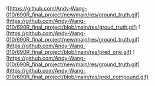 ![https://github.com/Andy-Wang-010/690R_final_project/new/main/res/ground_truth.gif](https://github.com/Andy-Wang-010/690R_final_project/blob/main/res/groud_truth.gif)
![https://github.com/Andy-Wang-010/690R_final_project/new/main/res/ground_truth.gif](https://github.com/Andy-Wang-010/690R_final_project/blob/main/res/pred_one.gif)
![https://github.com/Andy-Wang-010/690R_final_project/new/main/res/ground_truth.gif](https://github.com/Andy-Wang-010/690R_final_project/blob/main/res/pred_compound.gif)
